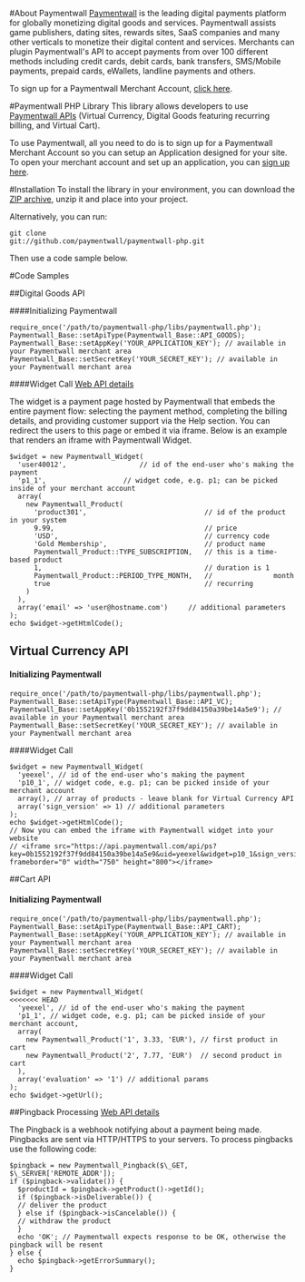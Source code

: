 #About Paymentwall
[Paymentwall](http://paymentwall.com/?source=gh) is the leading digital payments platform for globally monetizing digital goods and services. Paymentwall assists game publishers, dating sites, rewards sites, SaaS companies and many other verticals to monetize their digital content and services. 
Merchants can plugin Paymentwall's API to accept payments from over 100 different methods including credit cards, debit cards, bank transfers, SMS/Mobile payments, prepaid cards, eWallets, landline payments and others. 

To sign up for a Paymentwall Merchant Account, [click here](http://paymentwall.com/signup/merchant?source=gh).

#Paymentwall PHP Library
This library allows developers to use [Paymentwall APIs](http://paymentwall.com/en/documentation/API-Documentation/722?source=gh) (Virtual Currency, Digital Goods featuring recurring billing, and Virtual Cart).

To use Paymentwall, all you need to do is to sign up for a Paymentwall Merchant Account so you can setup an Application designed for your site.
To open your merchant account and set up an application, you can [sign up here](http://paymentwall.com/signup/merchant?source=gh).

#Installation
To install the library in your environment, you can download the [ZIP archive](https://github.com/paymentwall/paymentwall-php/archive/master.zip), unzip it and place into your project.

Alternatively, you can run:

  <code>git clone git://github.com/paymentwall/paymentwall-php.git</code>

Then use a code sample below.

#Code Samples

##Digital Goods API

####Initializing Paymentwall
<pre><code>require_once('/path/to/paymentwall-php/libs/paymentwall.php');
Paymentwall_Base::setApiType(Paymentwall_Base::API_GOODS);
Paymentwall_Base::setAppKey('YOUR_APPLICATION_KEY'); // available in your Paymentwall merchant area
Paymentwall_Base::setSecretKey('YOUR_SECRET_KEY'); // available in your Paymentwall merchant area
</code></pre>

####Widget Call
[Web API details](http://www.paymentwall.com/en/documentation/Digital-Goods-API/710#paymentwall_widget_call_flexible_widget_call)

The widget is a payment page hosted by Paymentwall that embeds the entire payment flow: selecting the payment method, completing the billing details, and providing customer support via the Help section. You can redirect the users to this page or embed it via iframe. Below is an example that renders an iframe with Paymentwall Widget.

<pre><code>$widget = new Paymentwall_Widget(
  'user40012',                  // id of the end-user who's making the payment
  'p1_1',                   // widget code, e.g. p1; can be picked inside of your merchant account
  array(
    new Paymentwall_Product(
      'product301',                             // id of the product in your system
      9.99,                                     // price
      'USD',                                    // currency code
      'Gold Membership',                        // product name
      Paymentwall_Product::TYPE_SUBSCRIPTION,   // this is a time-based product
      1,                                        // duration is 1
      Paymentwall_Product::PERIOD_TYPE_MONTH,   //               month
      true                                      // recurring
    )
  ),
  array('email' => 'user@hostname.com')     // additional parameters
);
echo $widget->getHtmlCode();
</pre></code>

<h2>Virtual Currency API</h2>

<h4>Initializing Paymentwall</h4>
<pre><code>require_once('/path/to/paymentwall-php/libs/paymentwall.php');
Paymentwall_Base::setApiType(Paymentwall_Base::API_VC);
Paymentwall_Base::setAppKey('0b1552192f37f9dd84150a39be14a5e9'); // available in your Paymentwall merchant area
Paymentwall_Base::setSecretKey('YOUR_SECRET_KEY'); // available in your Paymentwall merchant area
</code></pre>

####Widget Call
<pre><code>$widget = new Paymentwall_Widget(
  'yeexel', // id of the end-user who's making the payment
  'p10_1', // widget code, e.g. p1; can be picked inside of your merchant account
  array(), // array of products - leave blank for Virtual Currency API
  array('sign_version' => 1) // additional parameters
);
echo $widget->getHtmlCode();
// Now you can embed the iframe with Paymentwall widget into your website
// &lt;iframe src=&quot;https://api.paymentwall.com/api/ps?key=0b1552192f37f9dd84150a39be14a5e9&amp;uid=yeexel&amp;widget=p10_1&amp;sign_version=1&amp;sign=7c0be7b97bc93de6074eed243c65aa77&quot;  frameborder=&quot;0&quot; width=&quot;750&quot; height=&quot;800&quot;&gt;&lt;/iframe&gt;</code></pre>


##Cart API

<h4>Initializing Paymentwall</h4>
<pre><code>require_once('/path/to/paymentwall-php/libs/paymentwall.php');
Paymentwall_Base::setApiType(Paymentwall_Base::API_CART);
Paymentwall_Base::setAppKey('YOUR_APPLICATION_KEY'); // available in your Paymentwall merchant area
Paymentwall_Base::setSecretKey('YOUR_SECRET_KEY'); // available in your Paymentwall merchant area
</code></pre>

####Widget Call
<pre><code>$widget = new Paymentwall_Widget(
<<<<<<< HEAD
  'yeexel', // id of the end-user who's making the payment
  'p1_1', // widget code, e.g. p1; can be picked inside of your merchant account,
  array(
    new Paymentwall_Product('1', 3.33, 'EUR'), // first product in cart
    new Paymentwall_Product('2', 7.77, 'EUR')  // second product in cart
  ),
  array('evaluation' => '1') // additional params
);
echo $widget->getUrl();</code></pre>


##Pingback Processing
[Web API details](http://www.paymentwall.com/en/documentation/Digital-Goods-API/710#paymentwall_widget_call_pingback_processing)

The Pingback is a webhook notifying about a payment being made. Pingbacks are sent via HTTP/HTTPS to your servers. To process pingbacks use the following code:
<pre><code>$pingback = new Paymentwall_Pingback($\_GET, $\_SERVER['REMOTE_ADDR']);
if ($pingback->validate()) {
  $productId = $pingback->getProduct()->getId();
  if ($pingback->isDeliverable()) {
  // deliver the product
  } else if ($pingback->isCancelable()) {
  // withdraw the product
  } 
  echo 'OK'; // Paymentwall expects response to be OK, otherwise the pingback will be resent
} else {
  echo $pingback->getErrorSummary();
}</pre></code>
